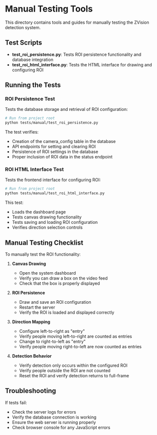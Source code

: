 # Manual Testing Tools

This directory contains tools and guides for manually testing the ZVision detection system.

## Test Scripts

- **test_roi_persistence.py**: Tests ROI persistence functionality and database integration
- **test_roi_html_interface.py**: Tests the HTML interface for drawing and configuring ROI

## Running the Tests

### ROI Persistence Test

Tests the database storage and retrieval of ROI configuration:

```bash
# Run from project root
python tests/manual/test_roi_persistence.py
```

The test verifies:
- Creation of the camera_config table in the database
- API endpoints for setting and clearing ROI
- Persistence of ROI settings in the database
- Proper inclusion of ROI data in the status endpoint

### ROI HTML Interface Test

Tests the frontend interface for configuring ROI:

```bash
# Run from project root
python tests/manual/test_roi_html_interface.py
```

This test:
- Loads the dashboard page
- Tests canvas drawing functionality
- Tests saving and loading ROI configuration
- Verifies direction selection controls

## Manual Testing Checklist

To manually test the ROI functionality:

1. **Canvas Drawing**
   - Open the system dashboard
   - Verify you can draw a box on the video feed
   - Check that the box is properly displayed

2. **ROI Persistence**
   - Draw and save an ROI configuration
   - Restart the server
   - Verify the ROI is loaded and displayed correctly

3. **Direction Mapping**
   - Configure left-to-right as "entry"
   - Verify people moving left-to-right are counted as entries
   - Change to right-to-left as "entry" 
   - Verify people moving right-to-left are now counted as entries

4. **Detection Behavior**
   - Verify detection only occurs within the configured ROI
   - Verify people outside the ROI are not counted
   - Reset the ROI and verify detection returns to full-frame

## Troubleshooting

If tests fail:
- Check the server logs for errors
- Verify the database connection is working
- Ensure the web server is running properly
- Check browser console for any JavaScript errors 
